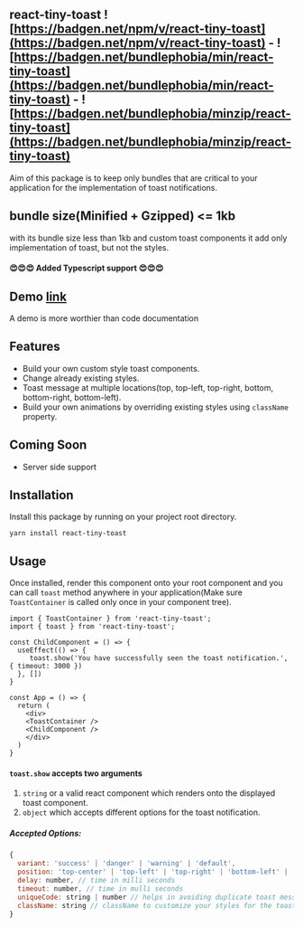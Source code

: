 ## react-tiny-toast ![https://badgen.net/npm/v/react-tiny-toast](https://badgen.net/npm/v/react-tiny-toast) - ![https://badgen.net/bundlephobia/min/react-tiny-toast](https://badgen.net/bundlephobia/min/react-tiny-toast) - ![https://badgen.net/bundlephobia/minzip/react-tiny-toast](https://badgen.net/bundlephobia/minzip/react-tiny-toast)
Aim of this package is to keep only bundles that are critical to your application for the implementation of toast notifications.
## bundle size(Minified + Gzipped) <= 1kb
with its bundle size less than 1kb and custom toast components it add only implementation of toast, but not the styles.

#### ******😍😍😍 Added Typescript support  😍😍😍******

## Demo [link](https://playground.ashr81.now.sh/)
A demo is more worthier than code documentation

## Features
- Build your own custom style toast components.
- Change already existing styles.
- Toast message at multiple locations(top, top-left, top-right, bottom, bottom-right, bottom-left).
- Build your own animations by overriding existing styles using `className` property.

## Coming Soon
- Server side support


## Installation
Install this package by running on your project root directory.

`yarn install react-tiny-toast`

## Usage
Once installed, render this component onto your root component and you can call `toast` method anywhere in your application(Make sure `ToastContainer` is called only once in your component tree).
```
import { ToastContainer } from 'react-tiny-toast';
import { toast } from 'react-tiny-toast';

const ChildComponent = () => {
  useEffect(() => {
     toast.show('You have successfully seen the toast notification.', { timeout: 3000 })
  }, [])
}

const App = () => {
  return (
    <div>
    <ToastContainer />
    <ChildComponent />
    </div>
  )
}
```

#### `toast.show` accepts two arguments
1. `string` or a valid react component which renders onto the displayed toast component.
2. `object` which accepts different options for the toast notification.

##### Accepted Options:
```js
{
  variant: 'success' | 'danger' | 'warning' | 'default',
  position: 'top-center' | 'top-left' | 'top-right' | 'bottom-left' | 'bottom-right' | 'bottom-center',
  delay: number, // time in milli seconds
  timeout: number, // time in mulli seconds
  uniqueCode: string | number // helps in avoiding duplicate toast message when triggered multiple times by user actions.
  className: string // className to customize your styles for the toast element build by package..
}
```
